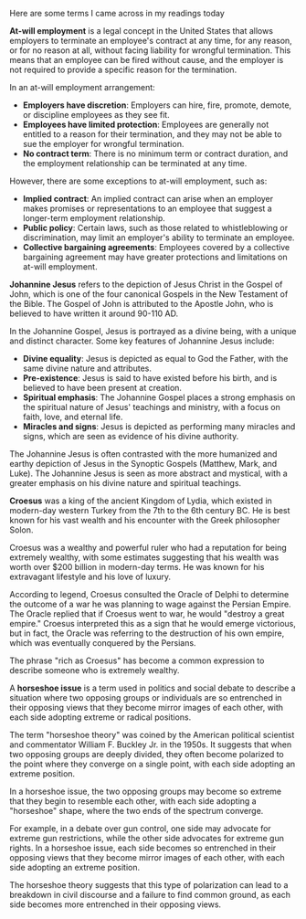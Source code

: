 Here are some terms I came across in my readings today

**At-will employment** is a legal concept in the United States that allows employers to terminate an employee's contract at any time, for any reason, or for no reason at all, without facing liability for wrongful termination. This means that an employee can be fired without cause, and the employer is not required to provide a specific reason for the termination.

In an at-will employment arrangement:

* **Employers have discretion**: Employers can hire, fire, promote, demote, or discipline employees as they see fit.
* **Employees have limited protection**: Employees are generally not entitled to a reason for their termination, and they may not be able to sue the employer for wrongful termination.
* **No contract term**: There is no minimum term or contract duration, and the employment relationship can be terminated at any time.

However, there are some exceptions to at-will employment, such as:

* **Implied contract**: An implied contract can arise when an employer makes promises or representations to an employee that suggest a longer-term employment relationship.
* **Public policy**: Certain laws, such as those related to whistleblowing or discrimination, may limit an employer's ability to terminate an employee.
* **Collective bargaining agreements**: Employees covered by a collective bargaining agreement may have greater protections and limitations on at-will employment.

**Johannine Jesus** refers to the depiction of Jesus Christ in the Gospel of John, which is one of the four canonical Gospels in the New Testament of the Bible. The Gospel of John is attributed to the Apostle John, who is believed to have written it around 90-110 AD.

In the Johannine Gospel, Jesus is portrayed as a divine being, with a unique and distinct character. Some key features of Johannine Jesus include:

* **Divine equality**: Jesus is depicted as equal to God the Father, with the same divine nature and attributes.
* **Pre-existence**: Jesus is said to have existed before his birth, and is believed to have been present at creation.
* **Spiritual emphasis**: The Johannine Gospel places a strong emphasis on the spiritual nature of Jesus' teachings and ministry, with a focus on faith, love, and eternal life.
* **Miracles and signs**: Jesus is depicted as performing many miracles and signs, which are seen as evidence of his divine authority.

The Johannine Jesus is often contrasted with the more humanized and earthy depiction of Jesus in the Synoptic Gospels (Matthew, Mark, and Luke). The Johannine Jesus is seen as more abstract and mystical, with a greater emphasis on his divine nature and spiritual teachings.


**Croesus** was a king of the ancient Kingdom of Lydia, which existed in modern-day western Turkey from the 7th to the 6th century BC. He is best known for his vast wealth and his encounter with the Greek philosopher Solon.

Croesus was a wealthy and powerful ruler who had a reputation for being extremely wealthy, with some estimates suggesting that his wealth was worth over $200 billion in modern-day terms. He was known for his extravagant lifestyle and his love of luxury.

According to legend, Croesus consulted the Oracle of Delphi to determine the outcome of a war he was planning to wage against the Persian Empire. The Oracle replied that if Croesus went to war, he would "destroy a great empire." Croesus interpreted this as a sign that he would emerge victorious, but in fact, the Oracle was referring to the destruction of his own empire, which was eventually conquered by the Persians.

The phrase "rich as Croesus" has become a common expression to describe someone who is extremely wealthy.


A **horseshoe issue** is a term used in politics and social debate to describe a situation where two opposing groups or individuals are so entrenched in their opposing views that they become mirror images of each other, with each side adopting extreme or radical positions.

The term "horseshoe theory" was coined by the American political scientist and commentator William F. Buckley Jr. in the 1950s. It suggests that when two opposing groups are deeply divided, they often become polarized to the point where they converge on a single point, with each side adopting an extreme position.

In a horseshoe issue, the two opposing groups may become so extreme that they begin to resemble each other, with each side adopting a "horseshoe" shape, where the two ends of the spectrum converge.

For example, in a debate over gun control, one side may advocate for extreme gun restrictions, while the other side advocates for extreme gun rights. In a horseshoe issue, each side becomes so entrenched in their opposing views that they become mirror images of each other, with each side adopting an extreme position.

The horseshoe theory suggests that this type of polarization can lead to a breakdown in civil discourse and a failure to find common ground, as each side becomes more entrenched in their opposing views.


